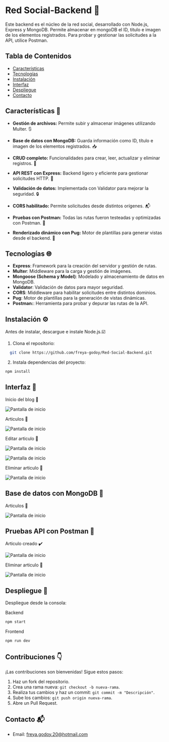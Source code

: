 # Red Social-Backend 👥

Este backend es el núcleo de la red social, desarrollado con Node.js, Express y MongoDB. Permite almacenar en mongoDB el ID, titulo e imagen de los elementos registrados. Para probar y gestionar las solicitudes a la API, utilice Postman.

## Tabla de Contenidos

- [Características](#caracteristicas)
- [Tecnologías](#tecnologias)
- [Instalación](#instalacion)
- [Interfaz](#interfaz)
- [Despliegue](#despliegue)
- [Contacto](#contacto)

## Características 💬 <a id="caracteristicas"></a>

- **Gestión de archivos:**
  Permite subir y almacenar imágenes utilizando Multer. 🔃

- **Base de datos con MongoDB:**
  Guarda información como ID, título e imagen de los elementos registrados. 📥

- **CRUD completo:**
  Funcionalidades para crear, leer, actualizar y eliminar registros. 📄

- **API REST con Express:**
  Backend ligero y eficiente para gestionar solicitudes HTTP. 🚀

- **Validación de datos:**
  Implementada con Validator para mejorar la seguridad. 🔒

- **CORS habilitado:**
  Permite solicitudes desde distintos orígenes. 📬

- **Pruebas con Postman:**
  Todas las rutas fueron testeadas y optimizadas con Postman. 🔀

- **Renderizado dinámico con Pug:**
  Motor de plantillas para generar vistas desde el backend. 🌄

## Tecnologías 🌐 <a id="tecnologias"></a>

- **Express**: Framework para la creación del servidor y gestión de rutas.
- **Multer**: Middleware para la carga y gestión de imágenes.
- **Mongoose (Schema y Model)**: Modelado y almacenamiento de datos en MongoDB.
- **Validator**: Validación de datos para mayor seguridad.
- **CORS**: Middleware para habilitar solicitudes entre distintos dominios.
- **Pug**: Motor de plantillas para la generación de vistas dinámicas.
- **Postman:**: Herramienta para probar y depurar las rutas de la API.

## Instalación ⚙️ <a id="instalacion"></a>

Antes de instalar, descargue e instale Node.js.☑️

1. Clona el repositorio:

```bash
  git clone https://github.com/freya-godoy/Red-Social-Backend.git
```

2. Instala dependencias del proyecto:

```sh
npm install
```

## Interfaz 📲 <a id="interfaz"></a>

Inicio del blog 📰

![Pantalla de inicio](./imagenes-readme/inicio-blog.png)

Articulos 📄

![Pantalla de inicio](./imagenes-readme/articulo-blog.png)

Editar articulo 📝 

![Pantalla de inicio](./imagenes-readme/editar-articulo.png)

![Pantalla de inicio](./imagenes-readme/edit-dos-blog.png)

Eliminar articulo  🚮

![Pantalla de inicio](./imagenes-readme/eliminar-articulo-blog.png)

## Base de datos con MongoDB 📲 <a id="interfaz"></a>

Articulos 📰

![Pantalla de inicio](./imagenes-readme/articulos-blog-mongodb.png)

## Pruebas API con Postman 🔧 <a id="interfaz"></a>

Articulo creado ✔️

![Pantalla de inicio](./imagenes-readme/articulo-creado-blog.png)

Eliminar articulo 🚮

![Pantalla de inicio](./imagenes-readme/eliminar-articulo-blog-posman.png)

## Despliegue 📂 <a id="despliegue"></a>

Despliegue desde la consola:

Backend

```sh
npm start
```

Frontend

```sh
npm run dev
```

## Contribuciones 👇

¡Las contribuciones son bienvenidas! Sigue estos pasos:

1. Haz un fork del repositorio.
2. Crea una rama nueva: `git checkout -b nueva-rama`.
3. Realiza tus cambios y haz un commit: `git commit -m "Descripción"`.
4. Sube los cambios: `git push origin nueva-rama`.
5. Abre un Pull Request.

## Contacto 📬 <a id="contacto"></a>

- Email: freya.godoy.20@hotmail.com





